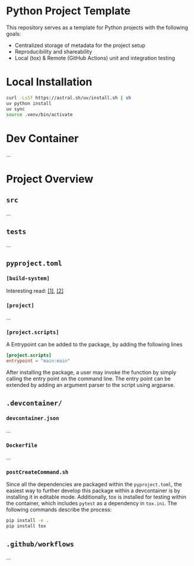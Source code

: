 # Python Project Template

This repository serves as a template for Python projects with the following goals:

* Centralized storage of metadata for the project setup
* Reproducibility and shareability
* Local (tox) & Remote (GitHub Actions) unit and integration testing

# Local Installation
```bash
curl -LsSf https://astral.sh/uv/install.sh | sh
uv python install
uv sync
source .venv/bin/activate
```

# Dev Container
...

# Project Overview
## `src`
...

## `tests`
...

## `pyproject.toml`

### `[build-system]`
Interesting read: [[1]](https://discuss.python.org/t/user-experience-with-porting-off-setup-py/37502/33), [[2]](https://github.com/tinygrad/tinygrad/pull/2277)
### `[project]`
...

### `[project.scripts]`
A Entrypoint can be added to the package, by adding the following lines
```toml
[project.scripts]
entrypoint = "main:main"
```
After installing the package, a user may invoke the function by simply calling the entry point on the command line. The entry point can be extended by adding an argument parser to the script using argparse.

## `.devcontainer/`

### `devcontainer.json`
...
### `Dockerfile`
...
### `postCreateCommand.sh`
Since all the dependencies are packaged within the `pyproject.toml`, the easiest way to further develop this package within a devcontainer is by installing it in editable mode. Additionally, tox is installed for testing within the container, which includes `pytest` as a dependency in `tox.ini`. The following commands describe the process:

```bash
pip install -e .
pip install tox
```

## `.github/workflows`
...